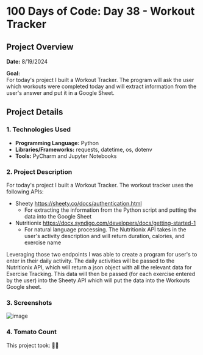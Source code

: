 # 100 Days of Code: Day 38 - Workout Tracker

## Project Overview
**Date:** 8/19/2024

**Goal:**  
 For today's project I built a Workout Tracker. The program will ask the user which workouts were completed today and will extract information from the user's answer and put it in a Google Sheet.

## Project Details
### 1. Technologies Used
- **Programming Language:** Python
- **Libraries/Frameworks:** requests, datetime, os, dotenv
- **Tools:** PyCharm and Jupyter Notebooks

### 2. Project Description

For today's project I built a Workout Tracker. 
The workout tracker uses the following APIs:
- Sheety https://sheety.co/docs/authentication.html
    - For extracting the information from the Python script and putting the data into the Google Sheet
- Nutritionix https://docx.syndigo.com/developers/docs/getting-started-1
    - For natural language processing. The Nutritionix API takes in the user's activity description and will return duration, calories, and exercise name

Leveraging those two endpoints I was able to create a program for user's to enter in their daily activity. 
The daily activities will be passed to the Nutritionix API, which will return a json object with all the relevant data for Exercise Tracking.
This data will then be passed (for each exercise entered by the user) into the Sheety API which will put the data into the Workouts Google sheet.

### 3. Screenshots 

![image](https://github.com/user-attachments/assets/d1da2e8f-6842-481f-a624-53fc6bae26c4)

### 4. Tomato Count

This project took: 🍅🍅

